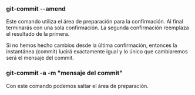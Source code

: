 ### git-commit --amend
Este comando utiliza el área de preparación para la confirmación.
Al final terminarás con una sola confirmación. La segunda confirmación reemplaza el resultado de la primera.

Si no hemos hecho cambios desde la última confirmación, entonces la instantánea (commit) lucirá exactamente igual y lo único que cambiaremos será el mensaje del commit.

### git-commit -a -m "mensaje del commit"
Con este comando podemos saltar el área de preparación.
